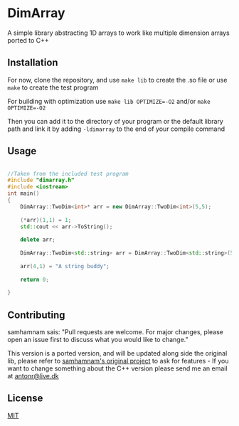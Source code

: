 # DimArray

A simple library abstracting 1D arrays to work like multiple dimension arrays ported to C++

## Installation

For now, clone the repository, and use `make lib` to create the .so file or use `make` to create the test program

For building with optimization use `make lib OPTIMIZE=-O2` and/or `make OPTIMIZE=-O2`

Then you can add it to the directory of your program or the default library path and link it by adding `-ldimarray` to the end of your compile command

## Usage

```cpp

//Taken from the included test program
#include "dimarray.h"
#include <iostream>
int main()
{
    DimArray::TwoDim<int>* arr = new DimArray::TwoDim<int>(5,5);
    
    (*arr)(1,1) = 1;
    std::cout << arr->ToString();
    
    delete arr;
    
    DimArray::TwoDim<std::string> arr = DimArray::TwoDim<std::string>(5,5);
    
    arr(4,1) = "A string buddy";
    
    return 0;  
    
}


```

## Contributing
samhamnam sais: "Pull requests are welcome. For major changes, please open an issue first to discuss what you would like to change."

This version is a ported version, and will be updated along side the original lib, please refer to [samhamnam's original project](https://github.com/samhamnam/DimArray) to ask for features - If you want to change something about the C++ version please send me an email at antonr@live.dk

## License
[MIT](https://github.com/samhamnam/DimArray/blob/master/license)
